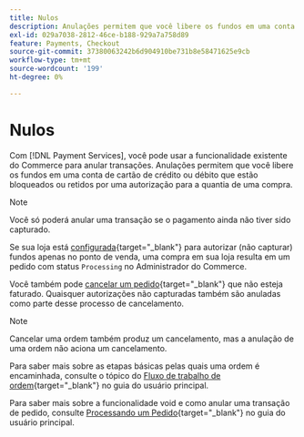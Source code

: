 ```yaml
---
title: Nulos
description: Anulações permitem que você libere os fundos em uma conta de cartão de crédito ou débito que estão bloqueados ou retidos por uma autorização para a quantia de uma compra.
exl-id: 029a7038-2812-46ce-b188-929a7a758d89
feature: Payments, Checkout
source-git-commit: 37380063242b6d904910be731b8e58471625e9cb
workflow-type: tm+mt
source-wordcount: '199'
ht-degree: 0%

---
```


# Nulos

Com [!DNL Payment Services], você pode usar a funcionalidade existente do Commerce para anular transações. Anulações permitem que você libere os fundos em uma conta de cartão de crédito ou débito que estão bloqueados ou retidos por uma autorização para a quantia de uma compra.

>[!NOTE]
>
>Você só poderá anular uma transação se o pagamento ainda não tiver sido capturado.

Se sua loja está [configurada](https://experienceleague.adobe.com/en/docs/commerce-admin/config/sales/payment-methods/payment-methods#payment-actions){target="_blank"} para autorizar (não capturar) fundos apenas no ponto de venda, uma compra em sua loja resulta em um pedido com status `Processing` no Administrador do Commerce.

Você também pode [cancelar um pedido](https://experienceleague.adobe.com/en/docs/commerce-admin/stores-sales/point-of-purchase/assist/customer-account-create-order){target="_blank"} que não esteja faturado. Quaisquer autorizações não capturadas também são anuladas como parte desse processo de cancelamento.

>[!NOTE]
>
>Cancelar uma ordem também produz um cancelamento, mas a anulação de uma ordem não aciona um cancelamento.

Para saber mais sobre as etapas básicas pelas quais uma ordem é encaminhada, consulte o tópico do [Fluxo de trabalho de ordem](https://experienceleague.adobe.com/en/docs/commerce-admin/stores-sales/order-management/orders/order-processing){target="_blank"} no guia do usuário principal.

Para saber mais sobre a funcionalidade void e como anular uma transação de pedido, consulte [Processando um Pedido](https://experienceleague.adobe.com/en/docs/commerce-admin/stores-sales/order-management/orders/order-processing#process-an-order){target="_blank"} no guia do usuário principal.
